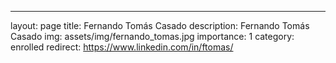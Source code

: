 ---
layout: page
title: Fernando Tomás Casado
description: Fernando Tomás Casado
img: assets/img/fernando_tomas.jpg
importance: 1
category: enrolled
redirect: https://www.linkedin.com/in/ftomas/
